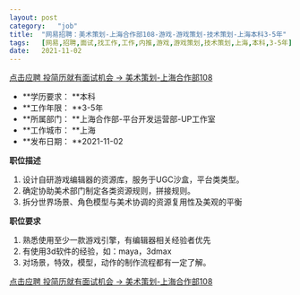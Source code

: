 ```yaml
---
layout:	post
category:	"job"
title:	"网易招聘：美术策划-上海合作部108-游戏-游戏策划-技术策划-上海本科3-5年"
tags:	[网易,招聘,面试,找工作,工作,内推,游戏,游戏策划,技术策划,上海,本科,3-5年]
date:	2021-11-02
---
```


[点击应聘 投简历就有面试机会 -> 美术策划-上海合作部108](http://mobile.bole.netease.com/bole/boleDetail?id=35997&employeeId=346f03c3cda5f04c&key=all)



- **学历要求： **本科
- **工作年限： **3-5年
- **所属部门： **上海合作部-平台开发运营部-UP工作室
- **工作城市： **上海
- **发布日期： **2021-11-02



**职位描述**
1.	设计自研游戏编辑器的资源库，服务于UGC沙盒，平台类类型。
2.	确定协助美术部门制定各类资源规则，拼接规则。
3.	拆分世界场景、角色模型与美术协调的资源复用性及美观的平衡




**职位要求**
1.	熟悉使用至少一款游戏引擎，有编辑器相关经验者优先
2.	有使用3d软件的经验，如：maya，3dmax
3.	对场景，特效，模型，动作的制作流程都有一定了解。



[点击应聘 投简历就有面试机会 -> 美术策划-上海合作部108](http://mobile.bole.netease.com/bole/boleDetail?id=35997&employeeId=346f03c3cda5f04c&key=all)